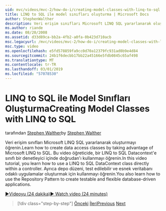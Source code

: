```yaml
---
uid: mvc/videos/mvc-2/how-do-i/creating-model-classes-with-linq-to-sql
title: LINQ to SQL ile model sınıfları oluşturma | Microsoft Docs
author: StephenWalther
description: Veri erişim sınıfları Microsoft LINQ SQL yararlanarak oluşturmayı öğrenin. Bu video öğreticide SQL datacontext'e bir LINQ'ı kullanmayı öğrenin...
ms.author: riande
ms.date: 08/20/2008
ms.assetid: d33d89ca-bb2a-4fb2-a0fa-0b423d710acb
msc.legacyurl: /mvc/videos/mvc-2/how-do-i/creating-model-classes-with-linq-to-sql
msc.type: video
ms.openlocfilehash: e5fd578859fa9cc0d70a12379fc931ad0b9e4d84
ms.sourcegitcommit: 24b1f6decbb17bb22a45166e5fdb0845c65af498
ms.translationtype: MT
ms.contentlocale: tr-TR
ms.lasthandoff: 03/01/2019
ms.locfileid: "57078530"
---
```

<a name="creating-model-classes-with-linq-to-sql"></a><span data-ttu-id="b3cc4-104">LINQ to SQL ile Model Sınıfları Oluşturma</span><span class="sxs-lookup"><span data-stu-id="b3cc4-104">Creating Model Classes with LINQ to SQL</span></span>
====================
<span data-ttu-id="b3cc4-105">tarafından [Stephen Walther](https://github.com/StephenWalther)</span><span class="sxs-lookup"><span data-stu-id="b3cc4-105">by [Stephen Walther](https://github.com/StephenWalther)</span></span>

<span data-ttu-id="b3cc4-106">Veri erişim sınıfları Microsoft LINQ SQL yararlanarak oluşturmayı öğrenin.</span><span class="sxs-lookup"><span data-stu-id="b3cc4-106">Learn how to create data access classes by taking advantage of Microsoft LINQ to SQL.</span></span> <span data-ttu-id="b3cc4-107">Bu video öğreticide, bir LINQ to SQL Datacontext'e sınıfı bir denetleyici içinde doğrudan'ı kullanmayı öğrenin.</span><span class="sxs-lookup"><span data-stu-id="b3cc4-107">In this video tutorial, you learn how to use a LINQ to SQL DataContext class directly within a controller.</span></span> <span data-ttu-id="b3cc4-108">Ayrıca depo düzeni, test edilebilir ve esnek veritabanı odaklı uygulamalar oluşturmak için kullanmayı öğrenin.</span><span class="sxs-lookup"><span data-stu-id="b3cc4-108">You also learn how to use the Repository Pattern to create testable and flexible database-driven applications.</span></span>

[<span data-ttu-id="b3cc4-109">&#9654;Videoyu (24 dakika)</span><span class="sxs-lookup"><span data-stu-id="b3cc4-109">&#9654; Watch video (24 minutes)</span></span>](https://channel9.msdn.com/Blogs/ASP-NET-Site-Videos/creating-model-classes-with-linq-to-sql)

> [!div class="step-by-step"]
> <span data-ttu-id="b3cc4-110">[Önceki](creating-custom-html-helpers.md)
> [İleri](displaying-a-table-of-database-data.md)</span><span class="sxs-lookup"><span data-stu-id="b3cc4-110">[Previous](creating-custom-html-helpers.md)
[Next](displaying-a-table-of-database-data.md)</span></span>
